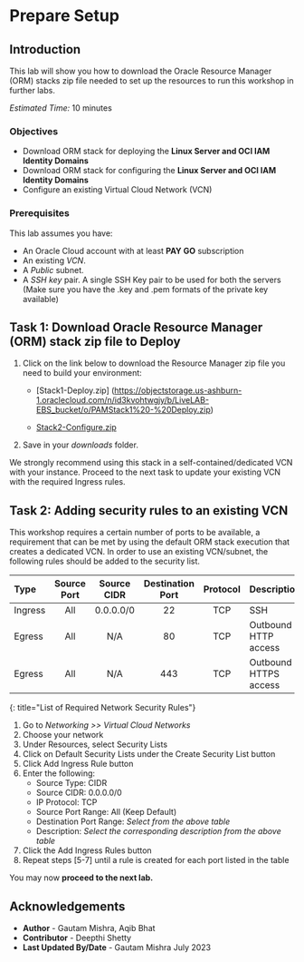 # Prepare Setup

## Introduction
This lab will show you how to download the Oracle Resource Manager (ORM) stacks zip file needed to set up the resources to run this workshop in further labs.

*Estimated Time:* 10 minutes

### Objectives
-   Download ORM stack for deploying the **Linux Server and OCI IAM Identity Domains**
-   Download ORM stack for configuring the **Linux Server and OCI IAM Identity Domains**
-   Configure an existing Virtual Cloud Network (VCN)

### Prerequisites
This lab assumes you have:
- An Oracle Cloud account with at least **PAY GO** subscription
- An existing *VCN*.
- A *Public* subnet.
- A *SSH key* pair. A single SSH Key pair to be used for both the servers (Make sure you have the .key and .pem formats of the private key available)

## Task 1: Download Oracle Resource Manager (ORM) stack zip file to Deploy 
1.  Click on the link below to download the Resource Manager zip file you need to build your environment:

    - [Stack1-Deploy.zip] (https://objectstorage.us-ashburn-1.oraclecloud.com/n/id3kvohtwgjy/b/LiveLAB-EBS_bucket/o/PAMStack1%20-%20Deploy.zip)
	
	- [Stack2-Configure.zip](https://objectstorage.us-ashburn-1.oraclecloud.com/n/id3kvohtwgjy/b/LiveLAB-EBS_bucket/o/PAMStack2%20-%20Configure.zip)

2.  Save in your *downloads* folder.

We strongly recommend using this stack in a self-contained/dedicated VCN with your instance. Proceed to the next task to update your existing VCN with the required Ingress rules.

## Task 2: Adding security rules to an existing VCN

This workshop requires a certain number of ports to be available, a requirement that can be met by using the default ORM stack execution that creates a dedicated VCN. In order to use an existing VCN/subnet, the following rules should be added to the security list.

| Type           | Source Port    | Source CIDR | Destination Port | Protocol | Description                           |
| :-----------   |   :--------:   |  :--------: |    :----------:  | :----:   | :------------------------------------ |
| Ingress        | All            | 0.0.0.0/0   | 22               | TCP      | SSH                                   |
| Egress         | All            | N/A         | 80               | TCP      | Outbound HTTP access                  |
| Egress         | All            | N/A         | 443              | TCP      | Outbound HTTPS access                 |
{: title="List of Required Network Security Rules"}

<!-- **Notes**: This next table is for reference and should be adapted for the workshop. If optional rules are needed as shown in the example below, then uncomment it and add those optional rules. The first entry is just for illustration and may not fit your workshop -->

<!--
| Type           | Source Port    | Source CIDR | Destination Port | Protocol | Description                           |
| :-----------   |   :--------:   |  :--------: |    :----------:  | :----:   | :------------------------------------ |
| Ingress        | All            | 0.0.0.0/0   | 443               | TCP     | e.g. Remote access for web app        |
{: title="List of Optional Network Security Rules"}
-->

1.  Go to *Networking >> Virtual Cloud Networks*
2.  Choose your network
3.  Under Resources, select Security Lists
4.  Click on Default Security Lists under the Create Security List button
5.  Click Add Ingress Rule button
6.  Enter the following:  
    - Source Type: CIDR
    - Source CIDR: 0.0.0.0/0
    - IP Protocol: TCP
    - Source Port Range: All (Keep Default)
    - Destination Port Range: *Select from the above table*
    - Description: *Select the corresponding description from the above table*
7.  Click the Add Ingress Rules button
8. Repeat steps [5-7] until a rule is created for each port listed in the table

You may now **proceed to the next lab.**

## Acknowledgements
* **Author** - Gautam Mishra, Aqib Bhat
* **Contributor** - Deepthi Shetty
* **Last Updated By/Date** - Gautam Mishra July 2023
